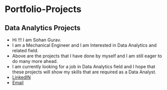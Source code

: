 # Portfolio-Projects

## Data Analytics Projects

* Hi !!! I am Sohan Gurav.
* I am a Mechanical Engineer and I am Interested in Data Analytics and related field.
* Above are the projects that I have done by myself and I am still eager to do many more ahead.
* I am currently looking for a job in Data Analytics field and I hope that these projects will show my skills that are required as a Data Analyst.
* [LinkedIN](www.linkedin.com/in/sohan-gurav-b8789b1a5)
* [Email](sohan02official@gmail.com)





